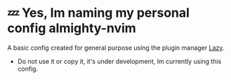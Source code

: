 # 💤 Yes, Im naming my personal config almighty-nvim
A basic config created for general purpose using the plugin manager [Lazy](https://github.com/folke/lazy.nvim).

- Do not use it or copy it, it's under development, Im currently using this config.
